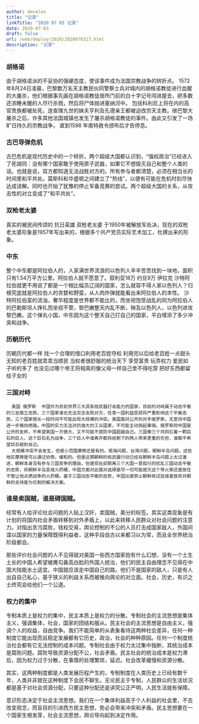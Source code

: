 ```yaml
---
author: denalon
title: "记录"
linkTitle: "2020 07 03 记录"
date: 2020-07-03
draft: false
url: /web/deploy/2020/2020070317.html
description: "记录"
---
```


### 胡格诺

由于胡格诺派的不妥协的强硬态度，使该事件成为法国宗教战争的转折点。
1572年8月24日凌晨，巴黎数万名天主教民伙同警察士兵对城内的胡格诺教徒进行血腥的大屠杀，他们根据事先画在胡格诺教徒居所门前的白十字记号闯进屋去，把多数还浓睡未醒的人尽行杀戮，然后将尸体抛进塞纳河中。 包括科利尼上将在内的高官贵族都被处死，连查理九世的妹夫亨利及孔德亲王都被迫改宗天主教。继巴黎大屠杀之后，许多其他法国城镇也发生了屠杀胡格诺教徒的事件。由此又引发了一场旷日持久的宗教战争， 直到1598 年南特赦令颁布后才告停息。

### 古巴导弹危机

古巴危机是现代历史中的一个转折。两个超级大国都认识到，“强权政治”已经进入了死胡同：没有哪个国家敢于使用原子武器，如果它不想毁灭自己和整个人类的话。也就是说，双方都知道无法战胜对方的。所有参与者都清楚，必须在相当长的时间里和平共处。莫斯科和华盛顿之间建立了“热线”，以便有可能在危机时刻尽快达成谅解。同时也开始了犹豫的停止军备竞赛的尝试。两个超级大国的关系，从攻击性的对立变成了“和平共处”。

### 双枪老太婆

真实的被民间传颂的 抗日英雄 双枪老太婆 于1950年被解放军处决，现在的双枪老太婆形象是1957年写出来的，根据多个共产党员实际艺术加工，杜撰出来的形象。


### 中东

整个中东都是阿拉伯人的，人家满世界流浪的以色列人辛辛苦苦找到一块地，面积只有1.54万平方公里。阿拉伯人就不愿意了。叙利亚18万 约旦9万 伊拉克 沙特阿拉伯就更不用说了都是一个相比幅员辽阔的国家，怎么就容不得人家以色列人？归根究底就是阿拉伯人的贪婪和野蛮，从人肉炸弹就能看出来阿拉伯人的本性。
沙特阿拉伯富的流油，奢华程度是世界都不能比的，而坐视饱受战乱的同为阿拉伯人的巴勒斯坦人挣扎而坐视不管，黎巴嫩整天内乱不断，殃及以色列人，以色列进攻黎巴嫩。这个弹丸小国，中东因为这个整天自己打自己的国家，平白增添了多少冲突和战争。


### 历朝历代

历朝历代都一样 找一个合理的借口利用老百姓夺权 利用完以后给老百姓一点甜头 无知的老百姓就乖乖当顺民 当权者很舒服的统治天下 享受富贵 玩弄权力 爱民如子听的多了 也没见过哪个帝王将相真的像父母一样自己舍不得吃穿 把好东西都留给子女的 

### 三国对峙

      美国 俄罗斯  中国作为目前世界三大具有核武器打击能力的国家，目前的对峙属于动态平衡的三足鼎立态势。三个国家谁也无法完全击败对方，任意一国利益受损将严重影响这个平衡态势。三个国家很长一段时间不可能出现大规模的冲突。美国面对公开的对手俄罗斯，无意将中国进一步推向绝路。中国的实力无法对抗强大的工业国家，不可能主动挑起事端。俄罗斯同中国是公开的友邦，不希望美国一方做大，又不可能不提防中国超越自己。三国像三个共同扛着一颗巨石的巨人，这个巨石名为战争，三个巨人中谁离开都将给剩下的两人带来更重的负担，谁都不希望巨石砸到自己。
      大规模冲突不会发生，但是小范围摩擦还是有的。南海问题，台湾问题，朝鲜半岛问题。这些地区摩擦是可以通过协商，缓和的。但是近期朝鲜的核武器行动已经在朝鲜半岛问题上太过激进，朝鲜本身没有参与三国竞争的理由，但是现在却脱离三个大国一意孤行的扰乱三国动态平衡的态势，将朝鲜半岛变成火药桶，中国方面对此面对选择是尽一切可能熄灭这个导火索还是放任不管让他点燃战争的火药桶。基于三国动态平衡的态势，中国出面禁止朝鲜核试验或者放弃对朝鲜的支持是为仅剩的解决方案。



### 谁是卖国贼，谁是碍国贼。

经常有人给评论社会问题的人贴上汉奸，卖国贼，美分的标签。其实这类现象是有计划的将国内社会矛盾转移到对外矛盾上，以此来转移人民群众对社会问题的注意力。对指出贪污腐败，钱权交易，舆论控制的不公的人员打击成国家敌人，外国间谍以国家的力量保障既得利益者，这种手段自古以来都习以为常，而且全世界统治阶级都会。

那些评价社会问题的人不见得就对美国一些西方国家抱有什么幻想，没有一个土生土长的中国人希望被鹰勾鼻高白脸的外国人统治，他们的民主自由理念不见得在中国大陆能水土适宜。中国就应该走中国自己的路。他们不是国家的敌人，只是有人出自自己私心，基于狭义的利益关系而被推向舆论的对立面。社会，历史，有识之士终究会给他们一个公道。


### 权力的集中

专制本质上是权力的集中，民主本质上是权力的分散。专制社会的主流思想是集体主义，强调集体，社会，国家的团结和服从。民主社会的主流思想是自由主义，强调个人的权益，自由竞争。我们不能简单的从表象看待这两种社会差异，任何一种制度它能出现而且稳定发展都有它历史，政治，社会的种种原因。任何一个制度统治社会都有它无法控制的成本问题。专制社会由于权力太过集中独断，其统治成本是腐败问题。腐败导致资源分配不公，社会矛盾。民主社会的统治成本是权力滞后，因为权力过于分散，在事情的处理繁琐，延迟。社会改革缓慢和资源分散。

其实，这两种制度都是人类发展历程产生的，专制制度在人类历史上已经有数千年，人类并非就在这种制度下会民不聊生。无论民主于专制，人民群众的生活状况都是基于对社会资源分配，只要这种分配还是讲究公正严明，人民生活就有保障。

意识形态决定于社会主流思想。我们在一个集体利益高于个人利益的社会里，不去改变观念，而盲目的引进西方民主思想，势必会带来冲突和矛盾。民主思想要在一个国家生根发芽，社会主流思想，舆论导向起到决定作用。
